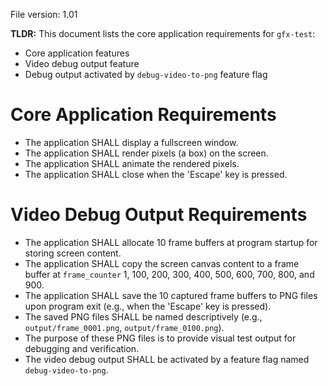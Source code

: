 File version: 1.01

**TLDR:**
This document lists the core application requirements for `gfx-test`:
* Core application features
* Video debug output feature
* Debug output activated by `debug-video-to-png` feature flag

# Core Application Requirements

- The application SHALL display a fullscreen window.
- The application SHALL render pixels (a box) on the screen.
- The application SHALL animate the rendered pixels.
- The application SHALL close when the 'Escape' key is pressed.

# Video Debug Output Requirements

- The application SHALL allocate 10 frame buffers at program startup for
  storing screen content.
- The application SHALL copy the screen canvas content to a frame buffer at
  `frame_counter` 1, 100, 200, 300, 400, 500, 600, 700, 800, and 900.
- The application SHALL save the 10 captured frame buffers to PNG files upon
  program exit (e.g., when the 'Escape' key is pressed).
- The saved PNG files SHALL be named descriptively (e.g.,
  `output/frame_0001.png`, `output/frame_0100.png`).
- The purpose of these PNG files is to provide visual test output for
  debugging and verification.
- The video debug output SHALL be activated by a feature flag named
  `debug-video-to-png`.

